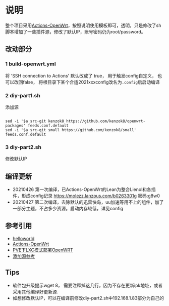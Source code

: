 # 说明
整个项目采用[Actions-OpenWrt](https://github.com/P3TERX/Actions-OpenWrt)，按照说明使用模板即可，透明，只是修改了sh脚本增加了一些插件源，修改了默认IP，账号密码仍为root/password。

## 改动部分
### 1 build-openwrt.yml
将 'SSH connection to Actions' 默认改成了 true， 用于触发config自定义， 也可以改回false， 将根目录下某个合适2021xxxconfig改名为`.config`后启动编译

### 2 diy-part1.sh
添加源
```

sed -i '$a src-git kenzok8 https://github.com/kenzok8/openwrt-packages' feeds.conf.default
sed -i '$a src-git small https://github.com/kenzok8/small' feeds.conf.default
```


### 3 diy-part2.sh
修改默认IP

## 编译更新

- 20210426 第一次编译，已Actions-OpenWrt的Lean为整合Lienol和各插件，形成config记录 https://molezz.lanzous.com/b0263301g
密码:g8w0
- 20210427 第二次编译，去除默认的迅雷快鸟，uu加速等用不上的组件，加了一部分主题，不占多少资源。启动内存较低，详见config



## 参考引用

- [helloworld](https://github.com/fw876/helloworld)
- [Actions-OpenWrt](https://github.com/P3TERX/Actions-OpenWrt)
- [PVE下LXC模式部署OpenWRT](http://molezz.net/proxmox-pve-kvm-ct-lxc-openwrt/)
- [添加源参考](https://mianao.info/2020/05/05/%E7%BC%96%E8%AF%91%E6%9B%B4%E6%96%B0OpenWrt-PassWall%E5%92%8CSSR-plus%E6%8F%92%E4%BB%B6)

## Tips

- 软件包升级提示wget 8， 需要注释掉这几行，因为不存在更新ipk地址，或者采用其他编译好更新源.
- 如想修改默认IP，可以在编译前修改diy-part2.sh中192.168.1.83部分为自己的

